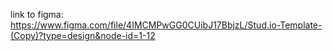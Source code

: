 link to figma: https://www.figma.com/file/4IMCMPwGG0CUibJ17BbjzL/Stud.io-Template-(Copy)?type=design&node-id=1-12